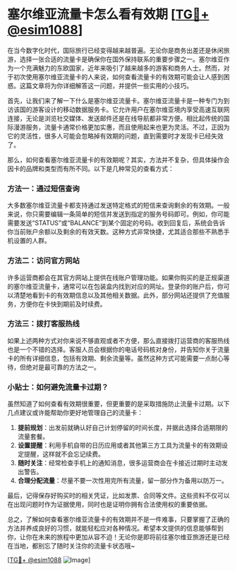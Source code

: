 # 塞尔维亚流量卡怎么看有效期 [[TG💪+ @esim1088](https://t.me/s/esim1088)]

在当今数字化时代，国际旅行已经变得越来越普遍。无论你是商务出差还是休闲旅游，选择一张合适的流量卡是确保你在国外保持联系的重要步骤之一。塞尔维亚作为一个充满魅力的东欧国家，近年来吸引了越来越多的游客和商务人士。然而，对于初次使用塞尔维亚流量卡的人来说，如何查看流量卡的有效期可能会让人感到困惑。这篇文章将为你详细解答这一问题，并提供一些实用的小技巧。

首先，让我们来了解一下什么是塞尔维亚流量卡。塞尔维亚流量卡是一种专门为到访该国的游客设计的移动数据服务卡。它允许用户在塞尔维亚境内享受高速互联网连接，无论是浏览社交媒体、发送邮件还是在线导航都非常方便。相比起传统的国际漫游服务，流量卡通常价格更加实惠，而且使用起来也更为灵活。不过，正因为它的灵活性，很多人可能会忽略掉有效期的问题，直到需要时才发现卡已经失效了。

那么，如何查看塞尔维亚流量卡的有效期呢？其实，方法并不复杂，但具体操作会因卡的品牌和类型而有所不同。以下是几种常见的查看方式：

### 方法一：通过短信查询
大多数塞尔维亚流量卡都支持通过发送特定格式的短信来查询剩余的有效期。一般来说，你只需要编辑一条简单的短信并发送到指定的服务号码即可。例如，你可能需要发送“STATUS”或“BALANCE”到某个固定的号码。收到回复后，系统会告诉你当前账户余额以及剩余的有效天数。这种方式非常快捷，尤其适合那些不熟悉手机设置的人群。

### 方法二：访问官方网站
许多运营商都会在其官方网站上提供在线账户管理功能。如果你购买的是正规渠道的塞尔维亚流量卡，通常可以在包装盒内找到对应的网址。登录你的账户后，你可以清楚地看到卡的有效期信息以及其他相关数据。此外，部分网站还提供了充值服务，方便你在卡快到期前及时续费。

### 方法三：拨打客服热线
如果上述两种方式对你来说不够直观或者不方便，那么直接拨打运营商的客服热线也是一个不错的选择。客服人员会根据你的电话号码核对身份，并告知你关于流量卡的所有详细信息，包括有效期、剩余流量等。虽然这种方式可能需要一点耐心等待，但绝对是最可靠的方法之一。

### 小贴士：如何避免流量卡过期？
虽然知道了如何查看有效期很重要，但更重要的是采取措施防止流量卡过期。以下几点建议或许能帮助你更好地管理自己的流量卡：

1. **提前规划**：出发前就确认好自己计划停留的时间长度，并据此选择合适期限的流量套餐。
2. **设置提醒**：利用手机自带的日历应用或者其他第三方工具为流量卡的有效期设定提醒，这样就不会忘记续费。
3. **随时关注**：经常检查手机上的通知消息，很多运营商会在卡接近过期时主动发出警告。
4. **合理分配流量**：尽量不要一次性用完所有流量，留一部分作为备用以防万一。

最后，记得保存好购买时的相关凭证，比如发票、合同等文件。这些资料不仅可以在出现问题时作为证据使用，同时也是证明你拥有合法使用权的重要依据。

总之，了解如何查看塞尔维亚流量卡的有效期并不是一件难事，只要掌握了正确的方法并养成良好的习惯，就能轻松应对各种情况。希望本文提供的信息能够帮到你，让你在未来的旅程中更加从容不迫！无论你是即将前往塞尔维亚旅游还是已经在当地，都别忘了随时关注你的流量卡状态哦~

[[TG💪+ @esim1088](https://t.me/s/esim1088) ![Image](https://i.postimg.cc/4NQfJmqS/Snipaste-2025-05-13-00-14-12.png)]